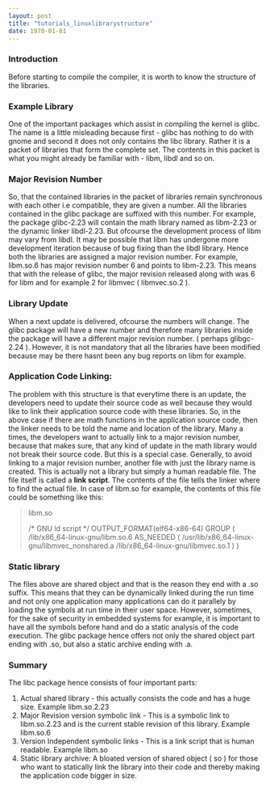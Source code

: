 ```yaml
---
layout: post
title: "tutorials_linuxlibrarystructure"
date: 1970-01-01
---
```


<html>
<h3>Introduction</h3>
Before starting to compile the compiler, it is worth to know the structure of the libraries.
<h3>Example Library</h3>
One of the important packages which assist in compiling the kernel is glibc. The name is a little misleading because first - glibc has nothing to do with gnome and second it does not only contains the libc library. Rather it is a packet of libraries that form the complete set. The contents in this packet is what you might already be familiar with - libm, libdl and so on.
<h3>Major Revision Number</h3>
So, that the contained libraries in the packet of libraries remain synchronous with each other i.e compatible, they are given a number. All the libraries contained in the glibc package are suffixed with this number. For example, the package glibc-2.23 will contain the math library named as libm-2.23 or the dynamic linker libdl-2.23. But ofcourse the development process of libm may vary from libdl. It may be possible that libm has undergone more development iteration because of bug fixing than the libdl library. Hence both the libraries are assigned a major revision number.  For example, libm.so.6 has  major revision number 6 and points to libm-2.23. This means that with the release of glibc, the major revision released along with was 6 for libm and for example 2 for libmvec ( libmvec.so.2 ).
<h3>Library Update</h3>
When a next update is delivered, ofcourse the numbers will change. The glibc package will have a new number and therefore many libraries inside the package will have a different major revision number. ( perhaps glibgc-2.24 ). However, it is not mandatory that all the libraries have been modified because may be there hasnt been any bug reports on libm for example.
<h3>Application Code Linking:</h3>
The problem with this structure is that everytime there is an update, the developers need to update their source code as well because they would like to link their application source code with these libraries. So, in the above case if there are math functions in the application source code, then the linker needs to be told the name and location of the library. Many a times, the developers want to actually link to a major revision number, because that makes sure, that any kind of update in the math library would not break their source code. But this is a special case. Generally, to avoid linking to a major revision number, another file with just the library name is created. This is actually not a library but simply a human readable file. The file itself is called a <strong>link script</strong>. The contents of the file tells the linker where to find the actual file. In case of libm.so for example, the contents of this file could be something like this:
<blockquote>libm.so

/* GNU ld script
*/
OUTPUT_FORMAT(elf64-x86-64)
GROUP ( /lib/x86_64-linux-gnu/libm.so.6  AS_NEEDED ( /usr/lib/x86_64-linux-gnu/libmvec_nonshared.a /lib/x86_64-linux-gnu/libmvec.so.1 ) )</blockquote>
<h3>Static library</h3>
The files above are shared object and that is the reason they end with a .so suffix. This means that they can be dynamically linked during the run time and not only one application many applications can do it parallely by loading the symbols at run time in their user space. However, sometimes, for the sake of security in embedded systems for example, it is important to have all the symbols before hand and do a static analysis of the code execution. The glibc package hence offers not only the shared object part ending with .so, but also a static archive ending with .a.
<h3></h3>
<h3>Summary</h3>
The libc package hence consists of four important parts:
<ol>
	<li>Actual shared library - this actually consists the code and has a huge size. Example libm.so.2.23</li>
	<li>Major Revision version symbolic link - This is a symbolic link to libm.so.2.23 and is the current stable revision of this library. Example libm.so.6</li>
	<li>Version Independent symbolic links - This is a link script that is human readable. Example libm.so</li>
	<li>Static library archive: A bloated version of shared object ( so ) for those who want to statically link the library into their code and thereby making the application code bigger in size.</li>
</ol>
</html>